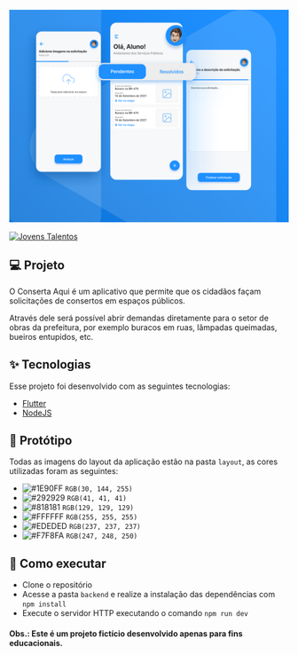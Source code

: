 ![Conserta Aqui](.github/banner.png)

[![Jovens Talentos](https://img.shields.io/static/v1?label=Jovens+Talentos&message=2021&color=FF0000&labelColor=B7B7B7)](https://jobs.kenoby.com/ipmjovenstalentos) 

## 💻 Projeto

O Conserta Aqui é um aplicativo que permite que os cidadãos façam solicitações de consertos em espaços públicos.

Através dele será possível abrir demandas diretamente para o setor de obras da prefeitura, por exemplo buracos em ruas, lâmpadas queimadas, bueiros entupidos, etc.


## ✨ Tecnologias

Esse projeto foi desenvolvido com as seguintes tecnologias:

- [Flutter](https://flutter.dev/)
- [NodeJS](https://nodejs.org/)

## 🔖 Protótipo

Todas as imagens do layout da aplicação estão na pasta `layout`, as cores utilizadas foram as seguintes:
- ![#1E90FF](https://via.placeholder.com/15/1E90FF/000000?text=+) `RGB(30, 144, 255)`
- ![#292929](https://via.placeholder.com/15/292929/000000?text=+) `RGB(41, 41, 41)`
- ![#818181](https://via.placeholder.com/15/818181/000000?text=+) `RGB(129, 129, 129)`
- ![#FFFFFF](https://via.placeholder.com/15/FFFFFF/000000?text=+) `RGB(255, 255, 255)`
- ![#EDEDED](https://via.placeholder.com/15/EDEDED/000000?text=+) `RGB(237, 237, 237)`
- ![#F7F8FA](https://via.placeholder.com/15/F7F8FA/000000?text=+) `RGB(247, 248, 250)`

## 🚀 Como executar

- Clone o repositório
- Acesse a pasta `backend` e realize a instalação das dependências com `npm install`
- Execute o servidor HTTP executando o comando `npm run dev`


#### Obs.: Este é um projeto fictício desenvolvido apenas para fins educacionais. 
